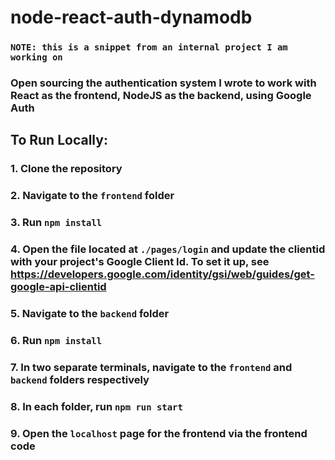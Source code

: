 # node-react-auth-dynamodb
### `NOTE: this is a snippet from an internal project I am working on`
### Open sourcing the authentication system I wrote to work with React as the frontend, NodeJS as the backend, using Google Auth

## To Run Locally:
### 1. Clone the repository
### 2. Navigate to the `frontend` folder
### 3. Run `npm install`
### 4. Open the file located at `./pages/login` and update the clientid with your project's Google Client Id. To set it up, see https://developers.google.com/identity/gsi/web/guides/get-google-api-clientid
### 5. Navigate to the `backend` folder
### 6. Run `npm install`
### 7. In two separate terminals, navigate to the `frontend` and `backend` folders respectively
### 8. In each folder, run `npm run start`
### 9. Open the `localhost` page for the frontend via the frontend code